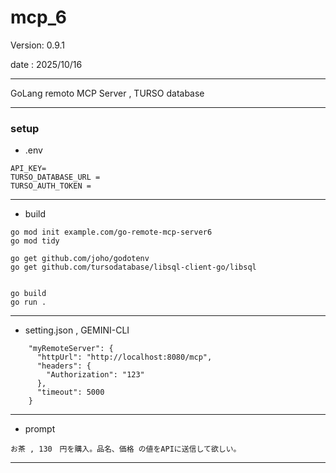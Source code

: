 # mcp_6

 Version: 0.9.1

 date    : 2025/10/16

***

GoLang remoto MCP Server , TURSO database

***
### setup

* .env

```
API_KEY=
TURSO_DATABASE_URL = 
TURSO_AUTH_TOKEN = 
```

***
* build

```
go mod init example.com/go-remote-mcp-server6
go mod tidy

go get github.com/joho/godotenv
go get github.com/tursodatabase/libsql-client-go/libsql


go build
go run .

```
***
* setting.json , GEMINI-CLI

```
    "myRemoteServer": {
      "httpUrl": "http://localhost:8080/mcp", 
      "headers": {
        "Authorization": "123" 
      },
      "timeout": 5000 
    }        

```

***
* prompt

```
お茶 , 130　円を購入。品名、価格 の値をAPIに送信して欲しい。
```
***

